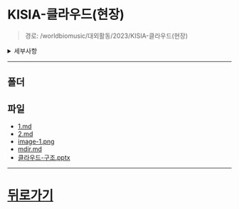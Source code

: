 # KISIA-클라우드(현장)
> 경로: /worldbiomusic/대외활동/2023/KISIA-클라우드(현장)
<details>
<summary>세부사항</summary>

- 폴더: 0
- 파일: 5
</details>

---


## 폴더

## 파일
- [1.md](./1.md)
- [2.md](./2.md)
- [image-1.png](./image-1.png)
- [mdir.md](./mdir.md)
- [클라우드-구조.pptx](./클라우드-구조.pptx)
---
# [뒤로가기](../mdir.md)
